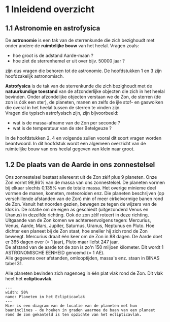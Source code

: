 # 1   Inleidend overzicht

## 1.1 Astronomie en astrofysica

De **astronomie** is een tak van de sterrenkunde die zich bezighoudt met onder andere de **ruimtelijke bouw** van het heelal. Vragen zoals:
- hoe groot is de adstand Aarde-maan ?
- hoe ziet de sterrenhemel er uit over bijv. 50000 jaar ?

zijn dus vragen die behoren tot de astronomie.
De hoofdstukken 1 en 3 zijn hoofdzakelijk astronomisch.

**Astrofysica** is de tak van de sterrenkunde die zich bezighoudt met de **natuurkundige toestand** van de afzonderlijke objecten die zich in het heelal bevinden. Onder afzondelijke objecten verstaan we de Zon, de sterren (de zon is óók een ster), de planeten, manen en zelfs de ijle stof- en gaswolken die overal in het heelal tussen de sterren te vinden zijn.  
Vragen die typisch astrofysisch zijn, zijn bijvoorbeeld:
- wat is de massa-afname van de Zon per seconde ?
- wat is de temperatuur van de ster Betelgeuze ?

In de hoofdstukken 2, 4 en volgende zullen vooral dit soort vragen worden beantwoord. In dit hoofdstuk wordt een algemeen overzicht van de ruimtelijke bouw van ons heelal gegeven van klein naar groot.

## 1.2 De plaats van de Aarde in ons zonnestelsel

Ons zonnestelsel bestaat allereerst uit de Zon zèlf plus 9 planeten. Onze Zon vormt 99,86% van de massa van ons zonnestelsel. De planeten vormen bij elkaar slechts 0,135% van de totale massa. Het overige minieme deel vormen de manen, kometen, meteoroiden enz. Die planeten beschrijven (op verschillende afstanden van de Zon) min of meer cirkelvormige banen rond de Zon. Vanuit het noorden gezien, bewegen ze tegen de wijzers van de klok in. De rotatie om de eigen as geschiedt (uitgezonderd Venus en Uranus) in dezelfde richting. Ook de zon zèlf roteert in deze richting.
Uitgaande van de Zon komen we achtereenvolgens tegen: Mercurius, Venus, Aarde, Mars, Jupiter, Saturnus, Uranus, Neptunus en Pluto. Hoe dichter een planeet bij de Zon staat, hoe sneller hij zich rond de Zon beweegt. Mercurius draait één keer om de Zon in 88 dagen. De Aarde doet er 365 dagen over (= 1 jaar), Pluto maar liefst 247 jaar.  
De afstand van de aarde tot de zon is zo'n 150 miljoen kilometer. Dit wordt 1 ASTRONOMISCHE EENHEID genoemd (= 1 AE).  
Alle gegevens over afstanden, omlooptijden, massa's enz. staan in BINAS tabel 31.

Alle planeten bevinden zich nagenoeg in één plat vlak rond de Zon. Dit vlak heet het **eclipticavlak**.

``` {figure} ../figures/PlanetenEclipticavlak.jpg
---
width: 50%
name: Planeten in het Eclipticavlak
---
Hier is een diagram van de locatie van de planeten met hun baaninclines - de hoeken in graden waarmee de baan van een planeet rond de zon gekanteld is ten opzichte van het eclipticavlak.
``` 
